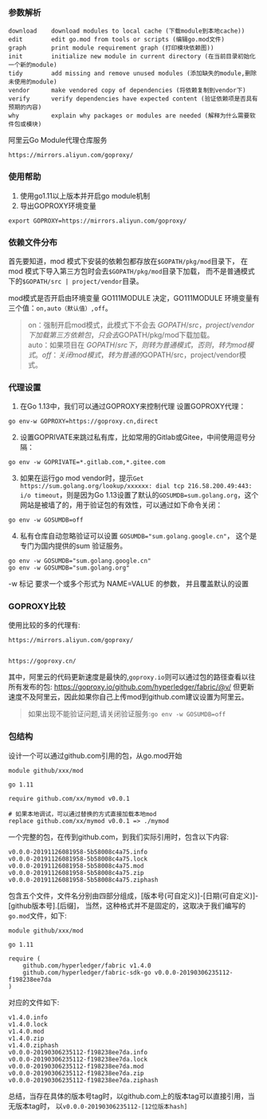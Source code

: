 ### 参数解析
```
download    download modules to local cache (下载module到本地cache))
edit        edit go.mod from tools or scripts (编辑go.mod文件)
graph       print module requirement graph (打印模块依赖图))
init        initialize new module in current directory (在当前目录初始化一个新的module)
tidy        add missing and remove unused modules (添加缺失的module,删除未使用的module)
vendor      make vendored copy of dependencies (将依赖复制到vendor下)
verify      verify dependencies have expected content (验证依赖项是否具有预期的内容)
why         explain why packages or modules are needed (解释为什么需要软件包或模块)
```


阿里云Go Module代理仓库服务
```
https://mirrors.aliyun.com/goproxy/
```
### 使用帮助
1. 使用go1.11以上版本并开启go module机制
2. 导出GOPROXY环境变量
```
export GOPROXY=https://mirrors.aliyun.com/goproxy/
```


### 依赖文件分布
首先要知道，mod 模式下安装的依赖包都存放在`$GOPATH/pkg/mod`目录下，
在 mod 模式下导入第三方包时会去`$GOPATH/pkg/mod`目录下加载，
而不是普通模式下的`$GOPATH/src | project/vendor`目录。

mod模式是否开启由环境变量 GO111MODULE 决定，GO111MODULE 环境变量有三个值：`on,auto（默认值）,off`。
> on：强制开启mod模式，此模式下不会去 $GOPATH/src，project/vendor 下加载第三方依赖包，只会去$GOPATH/pkg/mod下载加载。  
> auto：如果项目在 $GOPATH/src下，则转为普通模式，否则，转为mod模式。  
> off：关闭mod模式，转为普通的$GOPATH/src，project/vendor模式。  

### 代理设置
1. 在Go 1.13中，我们可以通过GOPROXY来控制代理
设置GOPROXY代理：
```
go env-w GOPROXY=https://goproxy.cn,direct
```

2. 设置GOPRIVATE来跳过私有库，比如常用的Gitlab或Gitee，中间使用逗号分隔：
```
go env -w GOPRIVATE=*.gitlab.com,*.gitee.com
```

3. 如果在运行go mod vendor时，提示`Get https://sum.golang.org/lookup/xxxxxx: dial tcp 216.58.200.49:443: i/o timeout`，则是因为Go 1.13设置了默认的`GOSUMDB=sum.golang.org`，这个网站是被墙了的，用于验证包的有效性，可以通过如下命令关闭：
```
go env -w GOSUMDB=off
```

4. 私有仓库自动忽略验证可以设置 `GOSUMDB="sum.golang.google.cn"`， 这个是专门为国内提供的sum 验证服务。
```
go env -w GOSUMDB="sum.golang.google.cn"
go env -w GOSUMDB="sum.golang.org"
```
-w 标记 要求一个或多个形式为 NAME=VALUE 的参数， 并且覆盖默认的设置


### GOPROXY比较
使用比较的多的代理有:
```
https://mirrors.aliyun.com/goproxy/


https://goproxy.cn/
```

其中，阿里云的代码更新速度是最快的,`goproxy.io`则可以通过包的路径查看以往所有发布的包:
https://goproxy.io/github.com/hyperledger/fabric/@v/
但更新速度不及阿里云，因此如果你自己上传mod到github.com建议设置为阿里云。
> 如果出现不能验证问题,请关闭验证服务:`go env -w GOSUMDB=off`

### 包结构
设计一个可以通过github.com引用的包，从go.mod开始
```
module github/xxx/mod

go 1.11

require github.com/xx/mymod v0.0.1

# 如果本地调试，可以通过替换的方式直接加载本地mod
replace github.com/xx/mymod v0.0.1 => ./mymod
```

一个完整的包，在传到github.com，到我们实际引用时，包含以下内容:
```
v0.0.0-20191126081958-5b58008c4a75.info
v0.0.0-20191126081958-5b58008c4a75.lock
v0.0.0-20191126081958-5b58008c4a75.mod
v0.0.0-20191126081958-5b58008c4a75.zip
v0.0.0-20191126081958-5b58008c4a75.ziphash
```
包含五个文件，文件名分别由四部分组成，[版本号(可自定义)]-[日期(可自定义)]-[github版本号].[后缀]，
当然，这种格式并不是固定的，这取决于我们编写的`go.mod`文件，如下:
```
module github/xxx/mod

go 1.11

require (
	github.com/hyperledger/fabric v1.4.0
	github.com/hyperledger/fabric-sdk-go v0.0.0-20190306235112-f198238ee7da
)
```
对应的文件如下:
```
v1.4.0.info
v1.4.0.lock
v1.4.0.mod
v1.4.0.zip
v1.4.0.ziphash
v0.0.0-20190306235112-f198238ee7da.info
v0.0.0-20190306235112-f198238ee7da.lock
v0.0.0-20190306235112-f198238ee7da.mod
v0.0.0-20190306235112-f198238ee7da.zip
v0.0.0-20190306235112-f198238ee7da.ziphash
```
总结，当存在具体的版本号tag时，以github.com上的版本tag可以直接引用，当无版本tag时，
以`v0.0.0-20190306235112-[12位版本hash]`
